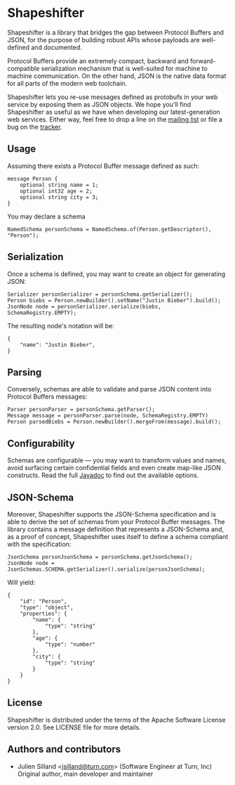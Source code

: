 Shapeshifter
============

Shapeshifter is a library that bridges the gap between Protocol Buffers and JSON, for the purpose of building robust APIs whose payloads are well-defined and documented.

Protocol Buffers provide an extremely compact, backward and forward-compatible serialization mechanism that is well-suited for machine to machine communication. On the other hand, JSON is the native data format for all parts of the modern web toolchain.

Shapeshifter lets you re-use messages defined as protobufs in your web service by exposing them as JSON objects. We hope you'll find Shapeshifter as useful as we have when developing our latest-generation web services. Either way, feel free to drop a line on the [mailing list](https://groups.google.com/forum/?fromgroups#!forum/shapeshifter-discuss) or file a bug on the [tracker](https://github.com/turn/shapeshifter/issues).

Usage
-----

Assuming there exists a Protocol Buffer message defined as such:

	message Person {
		optional string name = 1;
		optional int32 age = 2;
		optional string city = 3;
	}

You may declare a schema 

	NamedSchema personSchema = NamedSchema.of(Person.getDescriptor(), "Person");

Serialization
-------------

Once a schema is defined, you may want to create an object for generating JSON:

	Serializer personSerializer = personSchema.getSerializer();
	Person biebs = Person.newBuilder().setName("Justin Bieber").build();
	JsonNode node = personSerializer.serialize(biebs, SchemaRegistry.EMPTY);

The resulting node's notation will be:

	{
		"name": "Justin Bieber",
	}

Parsing
-------

Conversely, schemas are able to validate and parse JSON content into Protocol Buffers messages:

	Parser personParser = personSchema.getParser();
	Message message = personParser.parse(node, SchemaRegistry.EMPTY)
	Person parsedBiebs = Person.newBuilder().mergeFrom(message).build();

Configurability
---------------

Schemas are configurable — you may want to transform values and names, avoid surfacing certain confidential fields and even create map-like JSON constructs. Read the full [Javadoc](http://turn.github.com/shapeshifter/apidocs/) to find out the available options.

JSON-Schema
-----------

Moreover, Shapeshifter supports the JSON-Schema specification and is able to derive the set of schemas from your Protocol Buffer messages. The library contains a message definition that represents a JSON-Schema and, as a proof of concept, Shapeshifter uses itself to define a schema compliant with the specification:

	JsonSchema personJsonSchema = personSchema.getJsonSchema();
	JsonNode node = JsonSchemas.SCHEMA.getSerializer().serialize(personJsonSchema);

Will yield:

	{
		"id": "Person",
		"type": "object",
		"properties": {
			"name": {
				"type": "string"
			},
			"age": {
				"type": "number"
			},
			"city": {
				"type": "string"
			}
		}
	}

License
-------

Shapeshifter is distributed under the terms of the Apache Software License version 2.0. See LICENSE file for more details.


Authors and contributors
------------------------

* Julien Silland <<jsilland@turn.com>> (Software Engineer at Turn, Inc)  
  Original author, main developer and maintainer

